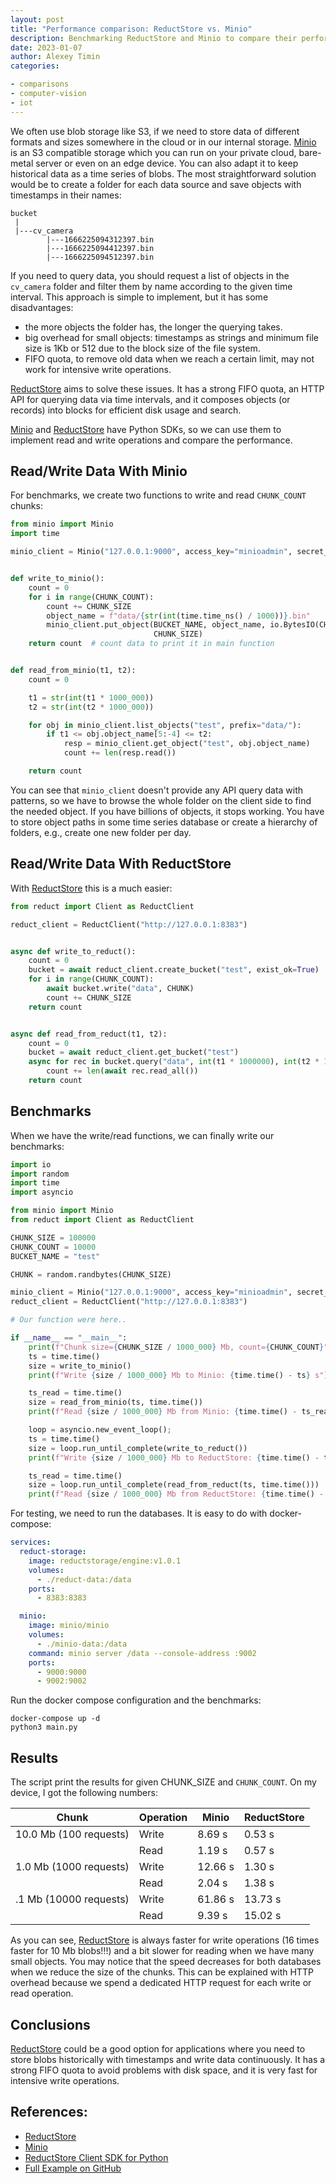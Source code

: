 ```yaml
---
layout: post
title: "Performance comparison: ReductStore vs. Minio"
description: Benchmarking ReductStore and Minio to compare their performance for writing and reading blob data with different sizes in time series manner.
date: 2023-01-07
author: Alexey Timin
categories:

- comparisons
- computer-vision
- iot
---
```



We often use blob storage like S3, if we need to store data of different formats and sizes somewhere in the cloud or in
our internal storage. [Minio][2] is an S3 compatible storage which you can run on your private cloud, bare-metal server
or even on an edge device. You can also adapt it to keep historical data as a time series of blobs. The most
straightforward solution would be to create a folder for each data source and save objects with timestamps in their
names:

```
bucket
 |
 |---cv_camera
        |---1666225094312397.bin
        |---1666225094412397.bin
        |---1666225094512397.bin
```

<!--more-->

If you need to query data, you should request a list of objects in the `cv_camera` folder and filter them by name
according to the given time interval.
This approach is simple to implement, but it has some disadvantages:

- the more objects the folder has, the longer the querying takes.
- big overhead for small objects: timestamps as strings and minimum file size is 1Kb or 512 due to the block size of the
  file system.
- FIFO quota, to remove old data when we reach a certain limit, may not work for intensive write operations.

[ReductStore][1] aims to solve these issues. It has a strong FIFO quota, an HTTP API for querying data via time
intervals, and it composes objects (or records) into blocks for efficient disk usage and search.

[Minio][2] and [ReductStore][1] have Python SDKs, so we can use them to implement read and write operations and compare
the performance.

## Read/Write Data With Minio

For benchmarks, we create two functions to write and read `CHUNK_COUNT` chunks:

```python
from minio import Minio
import time

minio_client = Minio("127.0.0.1:9000", access_key="minioadmin", secret_key="minioadmin", secure=False)


def write_to_minio():
    count = 0
    for i in range(CHUNK_COUNT):
        count += CHUNK_SIZE
        object_name = f"data/{str(int(time.time_ns() / 1000))}.bin"
        minio_client.put_object(BUCKET_NAME, object_name, io.BytesIO(CHUNK),
                                CHUNK_SIZE)
    return count  # count data to print it in main function


def read_from_minio(t1, t2):
    count = 0

    t1 = str(int(t1 * 1000_000))
    t2 = str(int(t2 * 1000_000))

    for obj in minio_client.list_objects("test", prefix="data/"):
        if t1 <= obj.object_name[5:-4] <= t2:
            resp = minio_client.get_object("test", obj.object_name)
            count += len(resp.read())

    return count
```

You can see that `minio_client` doesn't provide any API query data with patterns, so we have to browse the whole folder
on the client side to find the needed object. If you have billions of objects, it stops working. You have to store
object paths in some time series database or create a hierarchy of folders, e.g., create one new folder per day.

## Read/Write Data With ReductStore

With [ReductStore][1] this is a much easier:

```python
from reduct import Client as ReductClient

reduct_client = ReductClient("http://127.0.0.1:8383")


async def write_to_reduct():
    count = 0
    bucket = await reduct_client.create_bucket("test", exist_ok=True)
    for i in range(CHUNK_COUNT):
        await bucket.write("data", CHUNK)
        count += CHUNK_SIZE
    return count


async def read_from_reduct(t1, t2):
    count = 0
    bucket = await reduct_client.get_bucket("test")
    async for rec in bucket.query("data", int(t1 * 1000000), int(t2 * 1000000)):
        count += len(await rec.read_all())
    return count
```

## Benchmarks

When we have the write/read functions, we can finally write our benchmarks:

```python
import io
import random
import time
import asyncio

from minio import Minio
from reduct import Client as ReductClient

CHUNK_SIZE = 100000
CHUNK_COUNT = 10000
BUCKET_NAME = "test"

CHUNK = random.randbytes(CHUNK_SIZE)

minio_client = Minio("127.0.0.1:9000", access_key="minioadmin", secret_key="minioadmin", secure=False)
reduct_client = ReductClient("http://127.0.0.1:8383")

# Our function were here..

if __name__ == "__main__":
    print(f"Chunk size={CHUNK_SIZE / 1000_000} Mb, count={CHUNK_COUNT}")
    ts = time.time()
    size = write_to_minio()
    print(f"Write {size / 1000_000} Mb to Minio: {time.time() - ts} s")

    ts_read = time.time()
    size = read_from_minio(ts, time.time())
    print(f"Read {size / 1000_000} Mb from Minio: {time.time() - ts_read} s")

    loop = asyncio.new_event_loop();
    ts = time.time()
    size = loop.run_until_complete(write_to_reduct())
    print(f"Write {size / 1000_000} Mb to ReductStore: {time.time() - ts} s")

    ts_read = time.time()
    size = loop.run_until_complete(read_from_reduct(ts, time.time()))
    print(f"Read {size / 1000_000} Mb from ReductStore: {time.time() - ts_read} s")

```

For testing, we need to run the databases. It is easy to do with docker-compose:

```yml
services:
  reduct-storage:
    image: reductstorage/engine:v1.0.1
    volumes:
      - ./reduct-data:/data
    ports:
      - 8383:8383

  minio:
    image: minio/minio
    volumes:
      - ./minio-data:/data
    command: minio server /data --console-address :9002
    ports:
      - 9000:9000
      - 9002:9002
```

Run the docker compose configuration and the benchmarks:

```shell
docker-compose up -d
python3 main.py
```

## Results

The script print the results for given CHUNK_SIZE and `CHUNK_COUNT`. On my device, I got the following numbers:

| Chunk                  | Operation | Minio   | ReductStore |
|------------------------|-----------|---------|-------------|
| 10.0 Mb (100 requests) | Write     | 8.69 s  | 0.53 s      | 
|                        | Read      | 1.19 s  | 0.57 s      |   
| 1.0 Mb (1000 requests) | Write     | 12.66 s | 1.30 s      | 
|                        | Read      | 2.04 s  | 1.38 s      |   
| .1 Mb (10000 requests) | Write     | 61.86 s | 13.73 s     | 
|                        | Read      | 9.39 s  | 15.02 s     |   

As you can see, [ReductStore][1] is always faster for write operations (16 times faster for 10 Mb blobs!!!) and a bit
slower for reading when we have many small objects. You may notice that the speed decreases for both databases when we
reduce the size of the chunks. This can be explained with HTTP overhead because we spend a dedicated HTTP request for
each write or read operation.

## Conclusions

[ReductStore][1] could be a good option for applications where you need to store blobs historically with timestamps and
write data continuously. It has a strong FIFO quota to avoid problems with disk space, and it is very fast for intensive
write operations.

## References:

* [ReductStore][1]
* [Minio][2]
* [ReductStore Client SDK for Python](https://github.com/reductstore/reduct-py)
* [Full Example on GitHub](https://github.com/reductstore/reduct-vs-minio)

[1]:https://wwww.reduct.store/

[2]:https://min.io
